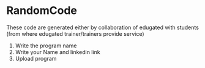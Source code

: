 # RandomCode
These code are generated either by collaboration of edugated with students (from where edugated trainer/trainers provide service)
<ol>
  <li> Write the program name
  <li> Write your Name and linkedin link
  <li> Upload program
